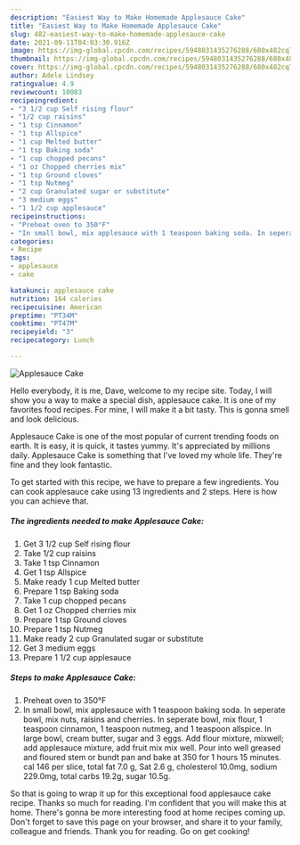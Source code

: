 ```yaml
---
description: "Easiest Way to Make Homemade Applesauce Cake"
title: "Easiest Way to Make Homemade Applesauce Cake"
slug: 482-easiest-way-to-make-homemade-applesauce-cake
date: 2021-09-11T04:03:30.916Z
image: https://img-global.cpcdn.com/recipes/5948031435276288/680x482cq70/applesauce-cake-recipe-main-photo.jpg
thumbnail: https://img-global.cpcdn.com/recipes/5948031435276288/680x482cq70/applesauce-cake-recipe-main-photo.jpg
cover: https://img-global.cpcdn.com/recipes/5948031435276288/680x482cq70/applesauce-cake-recipe-main-photo.jpg
author: Adele Lindsey
ratingvalue: 4.9
reviewcount: 10083
recipeingredient:
- "3 1/2 cup Self rising flour"
- "1/2 cup raisins"
- "1 tsp Cinnamon"
- "1 tsp Allspice"
- "1 cup Melted butter"
- "1 tsp Baking soda"
- "1 cup chopped pecans"
- "1 oz Chopped cherries mix"
- "1 tsp Ground cloves"
- "1 tsp Nutmeg"
- "2 cup Granulated sugar or substitute"
- "3 medium eggs"
- "1 1/2 cup applesauce"
recipeinstructions:
- "Preheat oven to 350°F"
- "In small bowl, mix applesauce with 1 teaspoon baking soda. In seperate bowl, mix nuts, raisins and cherries. In seperate bowl, mix flour, 1 teaspoon cinnamon, 1 teaspoon nutmeg, and 1 teaspoon allspice. In large bowl, cream butter, sugar and 3 eggs. Add flour mixture, mixwell;  add applesauce mixture, add fruit mix mix well. Pour into well greased and floured stem or bundt pan and bake at 350 for 1 hours 15 minutes.       cal  146 per slice, total fat 7.0 g, Sat 2.6 g, cholesterol 10.0mg, sodium 229.0mg,  total carbs  19.2g, sugar  10.5g."
categories:
- Recipe
tags:
- applesauce
- cake

katakunci: applesauce cake 
nutrition: 164 calories
recipecuisine: American
preptime: "PT34M"
cooktime: "PT47M"
recipeyield: "3"
recipecategory: Lunch

---
```



![Applesauce Cake](https://img-global.cpcdn.com/recipes/5948031435276288/680x482cq70/applesauce-cake-recipe-main-photo.jpg)

Hello everybody, it is me, Dave, welcome to my recipe site. Today, I will show you a way to make a special dish, applesauce cake. It is one of my favorites food recipes. For mine, I will make it a bit tasty. This is gonna smell and look delicious.



Applesauce Cake is one of the most popular of current trending foods on earth. It is easy, it is quick, it tastes yummy. It's appreciated by millions daily. Applesauce Cake is something that I've loved my whole life. They're fine and they look fantastic.


To get started with this recipe, we have to prepare a few ingredients. You can cook applesauce cake using 13 ingredients and 2 steps. Here is how you can achieve that.

<!--inarticleads1-->

##### The ingredients needed to make Applesauce Cake:

1. Get 3 1/2 cup Self rising flour
1. Take 1/2 cup raisins
1. Take 1 tsp Cinnamon
1. Get 1 tsp Allspice
1. Make ready 1 cup Melted butter
1. Prepare 1 tsp Baking soda
1. Take 1 cup chopped pecans
1. Get 1 oz Chopped cherries mix
1. Prepare 1 tsp Ground cloves
1. Prepare 1 tsp Nutmeg
1. Make ready 2 cup Granulated sugar or substitute
1. Get 3 medium eggs
1. Prepare 1 1/2 cup applesauce




<!--inarticleads2-->

##### Steps to make Applesauce Cake:

1. Preheat oven to 350°F
1. In small bowl, mix applesauce with 1 teaspoon baking soda. In seperate bowl, mix nuts, raisins and cherries. In seperate bowl, mix flour, 1 teaspoon cinnamon, 1 teaspoon nutmeg, and 1 teaspoon allspice. In large bowl, cream butter, sugar and 3 eggs. Add flour mixture, mixwell;  add applesauce mixture, add fruit mix mix well. Pour into well greased and floured stem or bundt pan and bake at 350 for 1 hours 15 minutes.       cal  146 per slice, total fat 7.0 g, Sat 2.6 g, cholesterol 10.0mg, sodium 229.0mg,  total carbs  19.2g, sugar  10.5g.




So that is going to wrap it up for this exceptional food applesauce cake recipe. Thanks so much for reading. I'm confident that you will make this at home. There's gonna be more interesting food at home recipes coming up. Don't forget to save this page on your browser, and share it to your family, colleague and friends. Thank you for reading. Go on get cooking!
